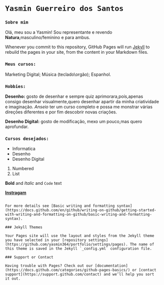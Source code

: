 # `Yasmin Guerreiro dos Santos`

### `Sobre mim`
Olá, meu sou a Yasmin!
Sou representante e revendo **Natura**,masculino/feminino e para ambus.

Whenever you commit to this repository, GitHub Pages will run [Jekyll](https://jekyllrb.com/) to rebuild the pages in your site, from the content in your Markdown files.

### `Meus cursos:`

Marketing Digital;
Música (teclado\orgão);
Espanhol.

### `Hobbies:`

**Desenho:** gosto de desenhar e sempre quiz aprimorara,poís,apenas consigo desenhar visualmente,quero desenhar apartir da minha criatividade e imaginação.
_Anseio_ ter um curso completo e possa me monstrar várias direções diferentes e por fim descobrir novas criações.

**Desenho Digital:** gosto de modificação, mexo um pouco,mas quero aprofundar.



### `Cursos desejados:`
- Informatica
- Desenho
- Desenho Digital

1. Numbered
2. List

**Bold** and _Italic_ and `Code` text

**[Instragam](https://www.instagram.com/guer.revendedora)**
```

For more details see [Basic writing and formatting syntax](https://docs.github.com/en/github/writing-on-github/getting-started-with-writing-and-formatting-on-github/basic-writing-and-formatting-syntax).

### Jekyll Themes

Your Pages site will use the layout and styles from the Jekyll theme you have selected in your [repository settings](https://github.com/yasmin364/portfolio/settings/pages). The name of this theme is saved in the Jekyll `_config.yml` configuration file.

### Support or Contact

Having trouble with Pages? Check out our [documentation](https://docs.github.com/categories/github-pages-basics/) or [contact support](https://support.github.com/contact) and we’ll help you sort it out.
